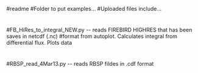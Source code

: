 #readme
#Folder to put examples... 
#Uploaded files include...
#
#FB_HiRes_to_integral_NEW.py -- reads FIREBIRD HIGHRES that has been saves in netcdf (.nc)
#format from autoplot.  Calculates integral from differential flux.  Plots data 
#
#RBSP_read_4Mar13.py -- reads RBSP fildes in .cdf format 
